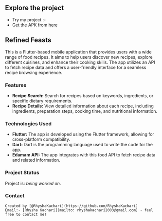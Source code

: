 ## Explore the project

- Try my project :-
- Get the APK from [here](https://drive.google.com/file/d/1kJWN8zN-eIvYP8SrDZph9qqQV4NMtbSd/view?usp=sharing)

## Refined Feasts

This is a Flutter-based mobile application that provides users with a wide range of food recipes. It aims to help users discover new recipes, explore different cuisines, and enhance their cooking skills. The app utilizes an API to fetch recipe data and offers a user-friendly interface for a seamless recipe browsing experience.

### Features

- <b>Recipe Search: </b> Search for recipes based on keywords, ingredients, or specific dietary requirements.
- <b>Recipe Details: </b>View detailed information about each recipe, including ingredients, preparation steps, cooking time, and nutritional information.

### Technologies Used

- <b>Flutter: </b>The app is developed using the Flutter framework, allowing for cross-platform compatibility.
- <b>Dart: </b>Dart is the programming language used to write the code for the app.
- <b>Edamam API: </b>The app integrates with this food API to fetch recipe data and related information.

### Project Status
Project is: _being worked on_.


### Contact
 
    Created by [@RhyshaKachari](https://github.com/RhyshaKachari)
    Email:- [Rhysha Kachari](mailto: rhyshakachari2003@gmail.com) - feel free to contact me!